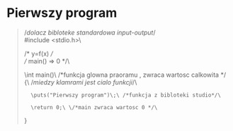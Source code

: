 Pierwszy program
================


>\/*dolacz bibloteke standardowa input-output*/\
>\#include <stdio.h>\
>
>
>\/* y=f(x) */\
>\/* main() => 0 */\
>
>\int main()\  \/*funkcja glowna praoramu , zwraca wartosc calkowita */\
>{\ /*miedzy klamrami jest cialo funkcji*/\
>
>
>		\puts("Pierwszy program")\;\ /*funkcja z bibloteki studio*/\
>
>		\return 0;\ \/*main zwraca wartosc 0 */\
>
>}



